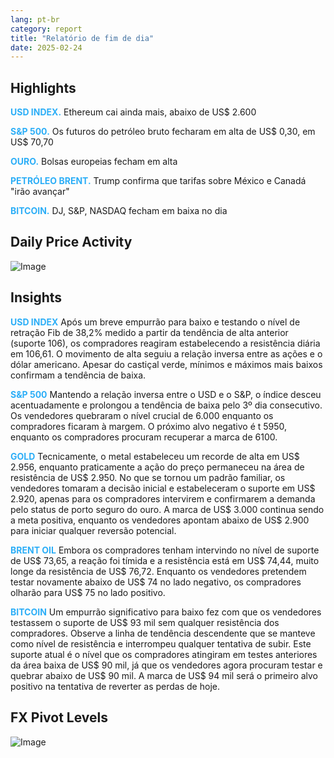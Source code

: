 ```yaml
---
lang: pt-br
category: report
title: "Relatório de fim de dia"
date: 2025-02-24
---
```



<h2>Highlights</h2>
<strong style="color: #2caef7;">USD INDEX.</strong> Ethereum cai ainda mais, abaixo de US$ 2.600

<strong style="color: #2caef7;">S&P 500.</strong> Os futuros do petróleo bruto fecharam em alta de US$ 0,30, em US$ 70,70

<strong style="color: #2caef7;">OURO.</strong> Bolsas europeias fecham em alta

<strong style="color: #2caef7;">PETRÓLEO BRENT.</strong> Trump confirma que tarifas sobre México e Canadá "irão avançar"

<strong style="color: #2caef7;">BITCOIN.</strong> DJ, S&P, NASDAQ fecham em baixa no dia



<h2>Daily Price Activity</h2>
<img src="https://markleighedu.github.io/img/Feb-2025/24-Feb-2025/price.jpg" alt="Image"/>

<h2>Insights</h2>
<strong style="color: #2caef7;">USD INDEX</strong> Após um breve empurrão para baixo e testando o nível de retração Fib de 38,2% medido a partir da tendência de alta anterior (suporte 106), os compradores reagiram estabelecendo a resistência diária em 106,61. O movimento de alta seguiu a relação inversa entre as ações e o dólar americano. Apesar do castiçal verde, mínimos e máximos mais baixos confirmam a tendência de baixa.

<strong style="color: #2caef7;">S&P 500</strong> Mantendo a relação inversa entre o USD e o S&P, o índice desceu acentuadamente e prolongou a tendência de baixa pelo 3º dia consecutivo. Os vendedores quebraram o nível crucial de 6.000 enquanto os compradores ficaram à margem. O próximo alvo negativo é t 5950, enquanto os compradores procuram recuperar a marca de 6100.

<strong style="color: #2caef7;">GOLD</strong> Tecnicamente, o metal estabeleceu um recorde de alta em US$ 2.956, enquanto praticamente a ação do preço permaneceu na área de resistência de US$ 2.950. No que se tornou um padrão familiar, os vendedores tomaram a decisão inicial e estabeleceram o suporte em US$ 2.920, apenas para os compradores intervirem e confirmarem a demanda pelo status de porto seguro do ouro. A marca de US$ 3.000 continua sendo a meta positiva, enquanto os vendedores apontam abaixo de US$ 2.900 para iniciar qualquer reversão potencial.

<strong style="color: #2caef7;">BRENT OIL</strong> Embora os compradores tenham intervindo no nível de suporte de US$ 73,65, a reação foi tímida e a resistência está em US$ 74,44, muito longe da resistência de US$ 76,72. Enquanto os vendedores pretendem testar novamente abaixo de US$ 74 no lado negativo, os compradores olharão para US$ 75 no lado positivo.

<strong style="color: #2caef7;">BITCOIN</strong> Um empurrão significativo para baixo fez com que os vendedores testassem o suporte de US$ 93 mil sem qualquer resistência dos compradores. Observe a linha de tendência descendente que se manteve como nível de resistência e interrompeu qualquer tentativa de subir. Este suporte atual é o nível que os compradores atingiram em testes anteriores da área baixa de US$ 90 mil, já que os vendedores agora procuram testar e quebrar abaixo de US$ 90 mil. A marca de US$ 94 mil será o primeiro alvo positivo na tentativa de reverter as perdas de hoje.



<h2>FX Pivot Levels</h2>
<img src="https://markleighedu.github.io/img/Feb-2025/24-Feb-2025/pivot.jpg" alt="Image"/>